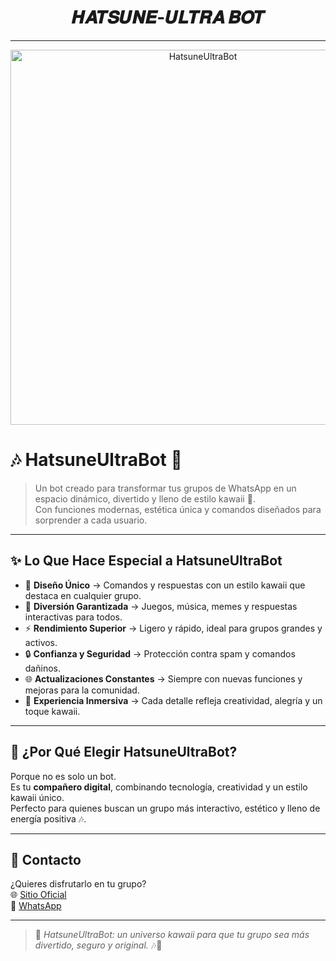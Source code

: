 <h1 align="center">𝑯𝑨𝑻𝑺𝑼𝑵𝑬-𝑼𝑳𝑻𝑹𝑨 𝑩𝑶𝑻</h1>

---

<p align="center">
  <img src="https://cdn.russellxz.click/d6544fc9.jpeg" alt="HatsuneUltraBot" width="600" />
</p>

# 🎶 HatsuneUltraBot 💙

> Un bot creado para transformar tus grupos de WhatsApp en un espacio dinámico, divertido y lleno de estilo kawaii 🌸.  
> Con funciones modernas, estética única y comandos diseñados para sorprender a cada usuario.  

---

## ✨ Lo Que Hace Especial a HatsuneUltraBot

- 🌸 **Diseño Único** → Comandos y respuestas con un estilo kawaii que destaca en cualquier grupo.  
- 🎤 **Diversión Garantizada** → Juegos, música, memes y respuestas interactivas para todos.  
- ⚡ **Rendimiento Superior** → Ligero y rápido, ideal para grupos grandes y activos.  
- 🔒 **Confianza y Seguridad** → Protección contra spam y comandos dañinos.  
- 🌐 **Actualizaciones Constantes** → Siempre con nuevas funciones y mejoras para la comunidad.  
- 💙 **Experiencia Inmersiva** → Cada detalle refleja creatividad, alegría y un toque kawaii.  

---

## 🚀 ¿Por Qué Elegir HatsuneUltraBot?

Porque no es solo un bot.  
Es tu **compañero digital**, combinando tecnología, creatividad y un estilo kawaii único.  
Perfecto para quienes buscan un grupo más interactivo, estético y lleno de energía positiva 🎶.  

---

## 📱 Contacto

¿Quieres disfrutarlo en tu grupo?  
🌐 [Sitio Oficial](https://erenxsit.vercel.app)  
📩 [WhatsApp](https://wa.me/18493907272)

---

> 💙 *HatsuneUltraBot: un universo kawaii para que tu grupo sea más divertido, seguro y original.* 🎶🌸